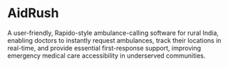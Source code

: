 # AidRush
A user-friendly, Rapido-style ambulance-calling software for rural India, enabling doctors to instantly request ambulances, track their locations in real-time, and provide essential first-response support, improving emergency medical care accessibility in underserved communities.
